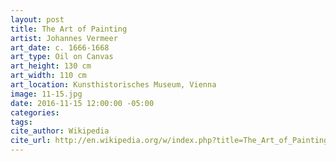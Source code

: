 ```yaml
---
layout: post
title: The Art of Painting
artist: Johannes Vermeer
art_date: c. 1666-1668
art_type: Oil on Canvas
art_height: 130 cm
art_width: 110 cm
art_location: Kunsthistorisches Museum, Vienna
image: 11-15.jpg
date: 2016-11-15 12:00:00 -05:00
categories:
tags:
cite_author: Wikipedia
cite_url: http://en.wikipedia.org/w/index.php?title=The_Art_of_Painting&oldid=595240857
---
```

